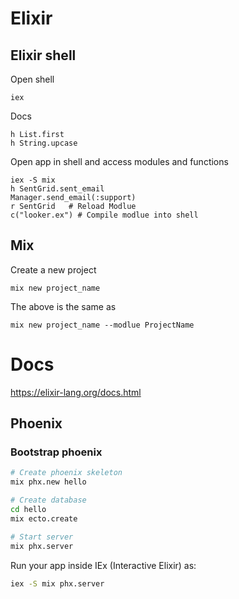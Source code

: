 # Elixir

## Elixir shell
Open shell
```
iex
```

Docs 
```
h List.first
h String.upcase
```

Open app in shell and access modules and functions
```
iex -S mix
h SentGrid.sent_email
Manager.send_email(:support)
r SentGrid   # Reload Modlue
c("looker.ex") # Compile modlue into shell
```

## Mix
Create a new project
```
mix new project_name
```
The above is the same as
```
mix new project_name --modlue ProjectName
```

# Docs
https://elixir-lang.org/docs.html

## Phoenix
### Bootstrap phoenix
```sh
# Create phoenix skeleton
mix phx.new hello

# Create database
cd hello
mix ecto.create

# Start server
mix phx.server
```

Run your app inside IEx (Interactive Elixir) as:
```sh
iex -S mix phx.server
```
